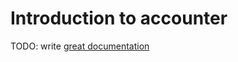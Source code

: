# Introduction to accounter

TODO: write [great documentation](http://jacobian.org/writing/what-to-write/)
